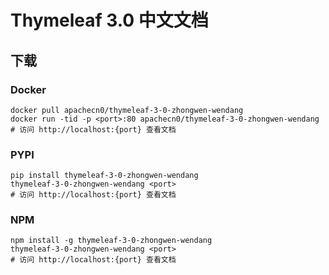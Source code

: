 # Thymeleaf 3.0 中文文档

## 下载

### Docker

```
docker pull apachecn0/thymeleaf-3-0-zhongwen-wendang
docker run -tid -p <port>:80 apachecn0/thymeleaf-3-0-zhongwen-wendang
# 访问 http://localhost:{port} 查看文档
```

### PYPI

```
pip install thymeleaf-3-0-zhongwen-wendang
thymeleaf-3-0-zhongwen-wendang <port>
# 访问 http://localhost:{port} 查看文档
```

### NPM

```
npm install -g thymeleaf-3-0-zhongwen-wendang
thymeleaf-3-0-zhongwen-wendang <port>
# 访问 http://localhost:{port} 查看文档
```
